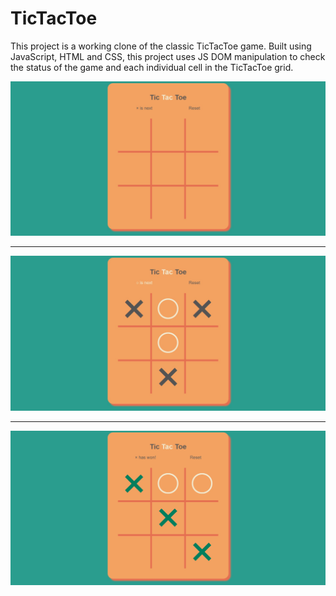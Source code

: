 # TicTacToe

This project is a working clone of the classic TicTacToe game.
Built using JavaScript, HTML and CSS, this project uses JS DOM manipulation to check the status of the game and each individual cell in the TicTacToe grid.

![emptyGrid](./images/emptyGrid.jpg)

---

![inProgressGame](./images/inProgressGame.jpg)

---

![xWins](./images/xWins.jpg)
